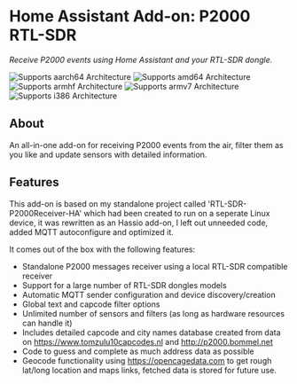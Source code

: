 # Home Assistant Add-on: P2000 RTL-SDR

_Receive P2000 events using Home Assistant and your RTL-SDR dongle._

![Supports aarch64 Architecture][aarch64-shield]
![Supports amd64 Architecture][amd64-shield]
![Supports armhf Architecture][armhf-shield]
![Supports armv7 Architecture][armv7-shield]
![Supports i386 Architecture][i386-shield]

[aarch64-shield]: https://img.shields.io/badge/aarch64-yes-green.svg
[amd64-shield]: https://img.shields.io/badge/amd64-yes-green.svg
[armhf-shield]: https://img.shields.io/badge/armhf-yes-green.svg
[armv7-shield]: https://img.shields.io/badge/armv7-yes-green.svg
[i386-shield]: https://img.shields.io/badge/i386-yes-green.svg

## About

An all-in-one add-on for receiving P2000 events from the air, filter them as you like and update sensors with detailed information.

## Features

This add-on is based on my standalone project called 'RTL-SDR-P2000Receiver-HA' which had been created to run on a seperate Linux device,  it was rewritten as an Hassio add-on, I left out unneeded code, added MQTT autoconfigure and optimized it.

It comes out of the box with the following features:

 - Standalone P2000 messages receiver using a local RTL-SDR compatible receiver
 - Support for a large number of RTL-SDR dongles models
 - Automatic MQTT sender configuration and device discovery/creation
 - Global text and capcode filter options
 - Unlimited number of sensors and filters (as long as hardware resources can handle it)
 - Includes detailed capcode and city names database created from data on https://www.tomzulu10capcodes.nl and http://p2000.bommel.net
 - Code to guess and complete as much address data as possible
 - Geocode functionality using https://opencagedata.com to get rough lat/long location and maps links, fetched data is stored for future use.

